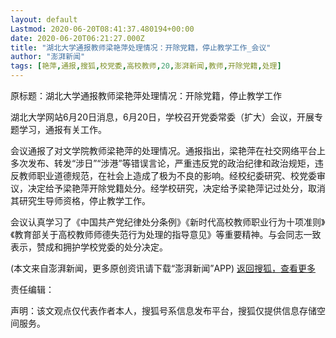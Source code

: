 ```yaml
---
layout: default
Lastmod: 2020-06-20T08:41:37.480194+00:00
date: 2020-06-20T06:21:27.000Z
title: "湖北大学通报教师梁艳萍处理情况：开除党籍，停止教学工作_会议"
author: "澎湃新闻"
tags: [艳萍,通报,搜狐,校党委,高校教师,20,澎湃新闻,教师,开除党籍,处理]
---
```


原标题：湖北大学通报教师梁艳萍处理情况：开除党籍，停止教学工作

湖北大学网站6月20日消息，6月20日，学校召开党委常委（扩大）会议，开展专题学习，通报有关工作。

会议通报了对文学院教师梁艳萍的处理情况。通报指出，梁艳萍在社交网络平台上多次发布、转发“涉日”“涉港”等错误言论，严重违反党的政治纪律和政治规矩，违反教师职业道德规范，在社会上造成了极为不良的影响。经校纪委研究、校党委审议，决定给予梁艳萍开除党籍处分。经学校研究，决定给予梁艳萍记过处分，取消其研究生导师资格，停止教学工作。

会议认真学习了《中国共产党纪律处分条例》《新时代高校教师职业行为十项准则》《教育部关于高校教师师德失范行为处理的指导意见》等重要精神。与会同志一致表示，赞成和拥护学校党委的处分决定。

(本文来自澎湃新闻，更多原创资讯请下载“澎湃新闻”APP) [返回搜狐，查看更多](https://www.sohu.com/?strategyid=00001)

责任编辑：

声明：该文观点仅代表作者本人，搜狐号系信息发布平台，搜狐仅提供信息存储空间服务。

